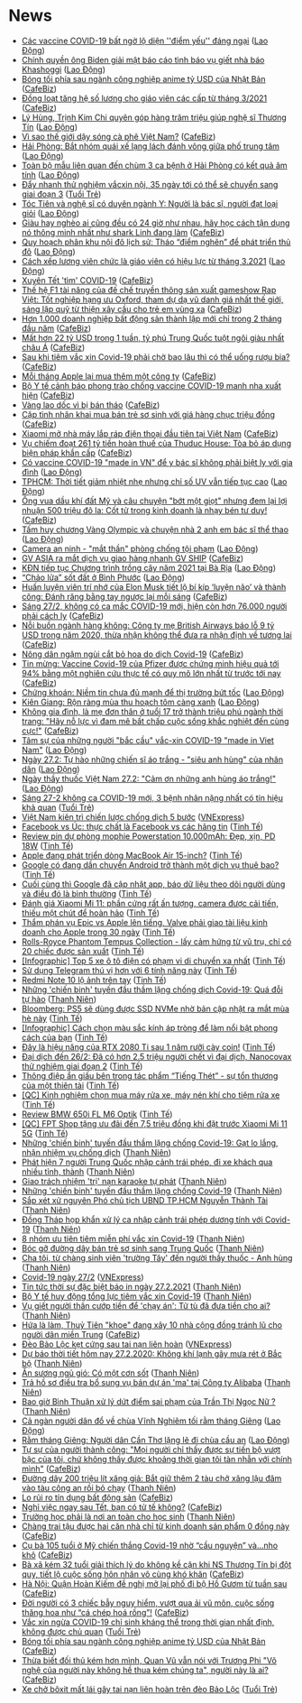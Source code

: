 # News

- [Các vaccine COVID-19 bất ngờ lộ diện ''điểm yếu'' đáng ngại](https://laodong.vn/the-gioi/cac-vaccine-covid-19-bat-ngo-lo-dien-diem-yeu-dang-ngai-884004.ldo) ([Lao Động](https://laodong.vn))
- [Chính quyền ông Biden giải mật báo cáo tình báo vụ giết nhà báo Khashoggi](https://laodong.vn/the-gioi/chinh-quyen-ong-biden-giai-mat-bao-cao-tinh-bao-vu-giet-nha-bao-khashoggi-884047.ldo) ([Lao Động](https://laodong.vn))
- [Bóng tối phía sau ngành công nghiệp anime tỷ USD của Nhật Bản](https://cafebiz.vn/bong-toi-phia-sau-nganh-cong-nghiep-anime-ty-usd-cua-nhat-ban-20210227084545842.chn) ([CafeBiz](https://cafebiz.vn))
- [Đồng loạt tăng hệ số lương cho giáo viên các cấp từ tháng 3/2021](https://cafebiz.vn/dong-loat-tang-he-so-luong-cho-giao-vien-cac-cap-tu-thang-3-2021-20210227091810908.chn) ([CafeBiz](https://cafebiz.vn))
- [Lý Hùng, Trịnh Kim Chi quyên góp hàng trăm triệu giúp nghệ sĩ Thương Tín](https://laodong.vn/van-hoa/ly-hung-trinh-kim-chi-quyen-gop-hang-tram-trieu-giup-nghe-si-thuong-tin-884050.ldo) ([Lao Động](https://laodong.vn))
- [Vì sao thế giới dậy sóng cà phê Việt Nam?](https://cafebiz.vn/vi-sao-the-gioi-day-song-ca-phe-viet-nam-20210226214714389.chn) ([CafeBiz](https://cafebiz.vn))
- [Hải Phòng: Bắt nhóm quái xế lạng lách đánh võng giữa phố trung tâm](https://laodong.vn/phap-luat/hai-phong-bat-nhom-quai-xe-lang-lach-danh-vong-giua-pho-trung-tam-884054.ldo) ([Lao Động](https://laodong.vn))
- [Toàn bộ mẫu liên quan đến chùm 3 ca bệnh ở Hải Phòng có kết quả âm tính](https://laodong.vn/y-te/toan-bo-mau-lien-quan-den-chum-3-ca-benh-o-hai-phong-co-ket-qua-am-tinh-884049.ldo) ([Lao Động](https://laodong.vn))
- [Đẩy nhanh thử nghiệm vắcxin nội, 35 ngày tới có thể sẽ chuyển sang giai đoạn 3](https://tuoitre.vn/day-nhanh-thu-nghiem-vacxin-noi-35-ngay-toi-co-the-se-chuyen-sang-giai-doan-3-2021022708133748.htm) ([Tuổi Trẻ](https://tuoitre.vn))
- [Tóc Tiên và nghệ sĩ có duyên ngành Y: Người là bác sĩ, người đạt loại giỏi](https://laodong.vn/van-hoa/toc-tien-va-nghe-si-co-duyen-nganh-y-nguoi-la-bac-si-nguoi-dat-loai-gioi-884044.ldo) ([Lao Động](https://laodong.vn))
- [Giàu hay nghèo ai cũng đều có 24 giờ như nhau, hãy học cách tận dụng nó thông minh nhất như shark Linh đang làm](https://cafebiz.vn/giau-hay-ngheo-ai-cung-deu-co-24-gio-nhu-nhau-hay-hoc-cach-tan-dung-no-thong-minh-nhat-nhu-shark-linh-dang-lam-20210223172823386.chn) ([CafeBiz](https://cafebiz.vn))
- [Quy hoạch phân khu nội đô lịch sử: Tháo “điểm nghẽn” để phát triển thủ đô](https://laodong.vn/xa-hoi/quy-hoach-phan-khu-noi-do-lich-su-thao-diem-nghen-de-phat-trien-thu-do-883980.ldo) ([Lao Động](https://laodong.vn))
- [Cách xếp lương viên chức là giáo viên có hiệu lực từ tháng 3.2021](https://laodong.vn/infographic/cach-xep-luong-vien-chuc-la-giao-vien-co-hieu-luc-tu-thang-32021-883902.ldo) ([Lao Động](https://laodong.vn))
- [Xuyên Tết 'tìm' COVID-19](https://cafebiz.vn/xuyen-tet-tim-covid-19-20210227085933969.chn) ([CafeBiz](https://cafebiz.vn))
- [Thế hệ F1 tài năng của đế chế truyền thông sản xuất gameshow Rap Việt: Tốt nghiệp hạng ưu Oxford, tham dự dạ vũ danh giá nhất thế giới, sáng lập quỹ từ thiện xây cầu cho trẻ em vùng xa](https://cafebiz.vn/the-he-f1-tai-nang-cua-de-che-dung-sau-rap-viet-tot-nghiep-hang-uu-oxford-tham-du-da-vu-danh-gia-nhat-the-gioi-sang-lap-quy-tu-thien-xay-cau-cho-tre-em-vung-xa-20210223152924143.chn) ([CafeBiz](https://cafebiz.vn))
- [Hơn 1.000 doanh nghiệp bất động sản thành lập mới chỉ trong 2 tháng đầu năm](https://cafebiz.vn/hon-1000-doanh-nghiep-bat-dong-san-thanh-lap-moi-chi-trong-2-thang-dau-nam-20210227085417608.chn) ([CafeBiz](https://cafebiz.vn))
- [Mất hơn 22 tỷ USD trong 1 tuần, tỷ phú Trung Quốc tuột ngôi giàu nhất châu Á](https://cafebiz.vn/mat-hon-22-ty-usd-trong-1-tuan-ty-phu-trung-quoc-tuot-ngoi-giau-nhat-chau-a-20210227084827763.chn) ([CafeBiz](https://cafebiz.vn))
- [Sau khi tiêm vắc xin Covid-19 phải chờ bao lâu thì có thể uống rượu bia?](https://cafebiz.vn/sau-khi-tiem-vac-xin-covid-19-phai-cho-bao-lau-thi-co-the-uong-ruou-bia-20210227084807167.chn) ([CafeBiz](https://cafebiz.vn))
- [Mỗi tháng Apple lại mua thêm một công ty](https://cafebiz.vn/moi-thang-apple-lai-mua-them-mot-cong-ty-20210227084757207.chn) ([CafeBiz](https://cafebiz.vn))
- [Bộ Y tế cảnh báo phong trào chống vaccine COVID-19 manh nha xuất hiện](https://cafebiz.vn/bo-y-te-canh-bao-phong-trao-chong-vaccine-covid-19-manh-nha-xuat-hien-20210227084755853.chn) ([CafeBiz](https://cafebiz.vn))
- [Vàng lao dốc vì bị bán tháo](https://cafebiz.vn/vang-lao-doc-vi-bi-ban-thao-20210227084739865.chn) ([CafeBiz](https://cafebiz.vn))
- [Cặp tình nhân khai mua bán trẻ sơ sinh với giá hàng chục triệu đồng](https://cafebiz.vn/cap-tinh-nhan-khai-mua-ban-tre-so-sinh-voi-gia-hang-chuc-trieu-dong-20210227084315301.chn) ([CafeBiz](https://cafebiz.vn))
- [Xiaomi mở nhà máy lắp ráp điện thoại đầu tiên tại Việt Nam](https://cafebiz.vn/xiaomi-mo-nha-may-lap-rap-dien-thoai-dau-tien-tai-viet-nam-20210227083549537.chn) ([CafeBiz](https://cafebiz.vn))
- [Vụ chiếm đoạt 261 tỷ tiền hoàn thuế của Thuduc House: Tòa bỏ áp dụng biện pháp khẩn cấp](https://cafebiz.vn/vu-chiem-doat-261-ty-tien-hoan-thue-cua-thuduc-house-toa-bo-ap-dung-bien-phap-khan-cap-20210227083038725.chn) ([CafeBiz](https://cafebiz.vn))
- [Có vaccine COVID-19 &quot;made in VN&quot; để y bác sĩ không phải biệt ly với gia đình](https://laodong.vn/video-thoi-su/co-vaccine-covid-19-made-in-vn-de-y-bac-si-khong-phai-biet-ly-voi-gia-dinh-883992.ldo) ([Lao Động](https://laodong.vn))
- [TPHCM: Thời tiết giảm nhiệt nhẹ nhưng chỉ số UV vẫn tiếp tục cao](https://laodong.vn/moi-truong/tphcm-thoi-tiet-giam-nhiet-nhe-nhung-chi-so-uv-van-tiep-tuc-cao-884046.ldo) ([Lao Động](https://laodong.vn))
- [Ông vua dầu khí đất Mỹ và câu chuyện "bớt một giọt" nhưng đem lại lợi nhuận 500 triệu đô la: Cốt tử trong kinh doanh là nhạy bén tư duy!](https://cafebiz.vn/ong-vua-dau-khi-dat-my-va-cau-chuyen-bot-mot-giot-nhung-dem-lai-loi-nhuan-500-trieu-do-la-cot-tu-trong-kinh-doanh-la-nhay-ben-tu-duy-20210225190237539.chn) ([CafeBiz](https://cafebiz.vn))
- [Tấm huy chương Vàng Olympic và chuyện nhà 2 anh em bác sĩ thể thao](https://laodong.vn/the-thao/tam-huy-chuong-vang-olympic-va-chuyen-nha-2-anh-em-bac-si-the-thao-883995.ldo) ([Lao Động](https://laodong.vn))
- [Camera an ninh - &quot;mắt thần&quot; phòng chống tội phạm](https://laodong.vn/phap-luat/camera-an-ninh-mat-than-phong-chong-toi-pham-883986.ldo) ([Lao Động](https://laodong.vn))
- [GV ASIA ra mắt dịch vụ giao hàng nhanh GV SHIP](https://cafebiz.vn/gv-asia-ra-mat-dich-vu-giao-hang-nhanh-gv-ship-20210226162825195.chn) ([CafeBiz](https://cafebiz.vn))
- [KĐN tiếp tục Chương trình trồng cây năm 2021 tại Bà Rịa](https://laodong.vn/thong-tin-doanh-nghiep/kdn-tiep-tuc-chuong-trinh-trong-cay-nam-2021-tai-ba-ria-883912.ldo) ([Lao Động](https://laodong.vn))
- [“Chảo lửa” sốt đất ở Bình Phước](https://laodong.vn/bat-dong-san/chao-lua-sot-dat-o-binh-phuoc-883989.ldo) ([Lao Động](https://laodong.vn))
- [Huấn luyện viên trí nhớ của Elon Musk tiết lộ bí kíp ‘luyện não’ và thành công: Đánh răng bằng tay ngược lại mỗi sáng](https://cafebiz.vn/huan-luyen-vien-tri-nho-cua-elon-musk-tiet-lo-bi-kip-luyen-nao-va-thanh-cong-danh-rang-bang-tay-nguoc-lai-moi-sang-20210226162937079.chn) ([CafeBiz](https://cafebiz.vn))
- [Sáng 27/2, không có ca mắc COVID-19 mới, hiện còn hơn 76.000 người phải cách ly](https://cafebiz.vn/sang-27-2-khong-co-ca-mac-covid-19-moi-hien-con-hon-76000-nguoi-phai-cach-ly-20210227075023139.chn) ([CafeBiz](https://cafebiz.vn))
- [Nỗi buồn ngành hàng không: Công ty mẹ British Airways báo lỗ 9 tỷ USD trong năm 2020, thừa nhận không thể đưa ra nhận định về tương lai](https://cafebiz.vn/noi-buon-nganh-hang-khong-cong-ty-me-british-airways-bao-lo-9-ty-usd-trong-nam-2020-thua-nhan-khong-the-dua-ra-nhan-dinh-ve-tuong-lai-2021022616102442.chn) ([CafeBiz](https://cafebiz.vn))
- [Nông dân ngậm ngùi cắt bỏ hoa do dịch Covid-19](https://cafebiz.vn/nong-dan-ngam-ngui-cat-bo-hoa-do-dich-covid-19-20210227074805649.chn) ([CafeBiz](https://cafebiz.vn))
- [Tin mừng: Vaccine Covid-19 của Pfizer được chứng minh hiệu quả tới 94% bằng một nghiên cứu thực tế có quy mô lớn nhất từ trước tới nay](https://cafebiz.vn/tin-mung-vaccine-covid-19-cua-pfizer-duoc-chung-minh-hieu-qua-toi-94-bang-mot-nghien-cuu-thuc-te-co-quy-mo-lon-nhat-tu-truoc-toi-nay-20210227074655167.chn) ([CafeBiz](https://cafebiz.vn))
- [Chứng khoán: Niềm tin chưa đủ mạnh để thị trường bứt tốc](https://laodong.vn/kinh-te/chung-khoan-niem-tin-chua-du-manh-de-thi-truong-but-toc-884029.ldo) ([Lao Động](https://laodong.vn))
- [Kiên Giang: Rộn ràng mùa thu hoạch tôm càng xanh](https://laodong.vn/video-thoi-su/kien-giang-ron-rang-mua-thu-hoach-tom-cang-xanh-883887.ldo) ([Lao Động](https://laodong.vn))
- [Không gia đình, là mẹ đơn thân ở tuổi 17 trở thành triệu phú ngành thời trang: "Hãy nỗ lực vì đam mê bất chấp cuộc sống khắc nghiệt đến cùng cực!"](https://cafebiz.vn/khong-gia-dinh-la-me-don-than-o-tuoi-17-tro-thanh-trieu-phu-nganh-thoi-trang-hay-no-luc-vi-dam-me-bat-chap-cuoc-song-khac-nghiet-den-cung-cuc-20210225181854131.chn) ([CafeBiz](https://cafebiz.vn))
- [Tâm sự của những người &quot;bắc cầu&quot; vắc-xin COVID-19 &quot;made in Viet Nam&quot;](https://laodong.vn/emagazine/tam-su-cua-nhung-nguoi-bac-cau-vac-xin-covid-19-made-in-viet-nam-883714.ldo) ([Lao Động](https://laodong.vn))
- [Ngày 27.2: Tự hào những chiến sĩ áo trắng - &quot;siêu anh hùng&quot; của nhân dân](https://laodong.vn/video/ngay-272-tu-hao-nhung-chien-si-ao-trang-sieu-anh-hung-cua-nhan-dan-883864.ldo) ([Lao Động](https://laodong.vn))
- [Ngày thầy thuốc Việt Nam 27.2: &quot;Cảm ơn những anh hùng áo trắng!&quot;](https://laodong.vn/video-thoi-su/ngay-thay-thuoc-viet-nam-272-cam-on-nhung-anh-hung-ao-trang-883653.ldo) ([Lao Động](https://laodong.vn))
- [Sáng 27-2 không ca COVID-19 mới, 3 bệnh nhân nặng nhất có tín hiệu khả quan](https://tuoitre.vn/sang-27-2-khong-ca-covid-19-moi-3-benh-nhan-nang-nhat-co-tin-hieu-kha-quan-20210227061947982.htm) ([Tuổi Trẻ](https://tuoitre.vn))
- [Việt Nam kiên trì chiến lược chống dịch 5 bước](https://vnexpress.net/viet-nam-kien-tri-chien-luoc-chong-dich-5-buoc-4240841.html) ([VNExpress](https://vnexpress.net))
- [Facebook vs Úc: thực chất là Facebook vs các hãng tin](https://tinhte.vn/thread/facebook-vs-uc-thuc-chat-la-facebook-vs-cac-hang-tin.3282223/) ([Tinh Tế](https://tinhte.vn))
- [Review pin dự phòng mophie Powerstation 10.000mAh: Đẹp, xịn, PD 18W](https://tinhte.vn/thread/review-pin-du-phong-mophie-powerstation-10-000mah-dep-xin-pd-18w.3283674/) ([Tinh Tế](https://tinhte.vn))
- [Apple đang phát triển dòng MacBook Air 15-inch?](https://tinhte.vn/thread/apple-dang-phat-trien-dong-macbook-air-15-inch.3283733/) ([Tinh Tế](https://tinhte.vn))
- [Google có đang dần chuyển Android trở thành một dịch vụ thuê bao?](https://tinhte.vn/thread/google-co-dang-dan-chuyen-android-tro-thanh-mot-dich-vu-thue-bao.3283857/) ([Tinh Tế](https://tinhte.vn))
- [Cuối cùng thì Google đã cập nhật app, báo dữ liệu theo dõi người dùng và điều đó là bình thường](https://tinhte.vn/thread/cuoi-cung-thi-google-da-cap-nhat-app-bao-du-lieu-theo-doi-nguoi-dung-va-dieu-do-la-binh-thuong.3283750/) ([Tinh Tế](https://tinhte.vn))
- [Đánh giá Xiaomi Mi 11: phần cứng rất ấn tượng, camera được cải tiến, thiếu một chút để hoàn hảo](https://tinhte.vn/thread/danh-gia-xiaomi-mi-11-phan-cung-rat-an-tuong-camera-duoc-cai-tien-thieu-mot-chut-de-hoan-hao.3282433/) ([Tinh Tế](https://tinhte.vn))
- [Thẩm phán vụ Epic vs Apple lên tiếng, Valve phải giao tài liệu kinh doanh cho Apple trong 30 ngày](https://tinhte.vn/thread/tham-phan-vu-epic-vs-apple-len-tieng-valve-phai-giao-tai-lieu-kinh-doanh-cho-apple-trong-30-ngay.3283745/) ([Tinh Tế](https://tinhte.vn))
- [Rolls-Royce Phantom Tempus Collection - lấy cảm hứng từ vũ trụ, chỉ có 20 chiếc được sản xuất](https://tinhte.vn/thread/rolls-royce-phantom-tempus-collection-lay-cam-hung-tu-vu-tru-chi-co-20-chiec-duoc-san-xuat.3281882/) ([Tinh Tế](https://tinhte.vn))
- [[Infographic] Top 5 xe ô tô điện có phạm vi di chuyển xa nhất](https://tinhte.vn/thread/infographic-top-5-xe-o-to-dien-co-pham-vi-di-chuyen-xa-nhat.3283700/) ([Tinh Tế](https://tinhte.vn))
- [Sử dụng Telegram thú vị hơn với 6 tính năng này](https://tinhte.vn/thread/su-dung-telegram-thu-vi-hon-voi-6-tinh-nang-nay.3283731/) ([Tinh Tế](https://tinhte.vn))
- [Redmi Note 10 lộ ảnh trên tay](https://tinhte.vn/thread/redmi-note-10-lo-anh-tren-tay.3283173/) ([Tinh Tế](https://tinhte.vn))
- [Những 'chiến binh' tuyến đầu thầm lặng chống dịch Covid-19: Quá đỗi tự hào](https://thanhnien.vn/thoi-su/nhung-chien-binh-tuyen-dau-tham-lang-chong-dich-covid-19-qua-doi-tu-hao-1347035.html) ([Thanh Niên](https://thanhnien.vn))
- [Bloomberg: PS5 sẽ dùng được SSD NVMe nhờ bản cập nhật ra mắt mùa hè này](https://tinhte.vn/thread/bloomberg-ps5-se-dung-duoc-ssd-nvme-nho-ban-cap-nhat-ra-mat-mua-he-nay.3283747/) ([Tinh Tế](https://tinhte.vn))
- [[Infographic] Cách chọn màu sắc kính áp tròng để làm nổi bật phong cách của bạn](https://tinhte.vn/thread/infographic-cach-chon-mau-sac-kinh-ap-trong-de-lam-noi-bat-phong-cach-cua-ban.3283656/) ([Tinh Tế](https://tinhte.vn))
- [Đây là hiệu năng của RTX 2080 Ti sau 1 năm rưỡi cày coin!](https://tinhte.vn/thread/day-la-hieu-nang-cua-rtx-2080-ti-sau-1-nam-ruoi-cay-coin.3283781/) ([Tinh Tế](https://tinhte.vn))
- [Đại dịch đến 26/2: Đã có hơn 2.5 triệu người chết vì đại dịch, Nanocovax thử nghiệm giai đoạn 2](https://tinhte.vn/thread/dai-dich-den-26-2-da-co-hon-2-5-trieu-nguoi-chet-vi-dai-dich-nanocovax-thu-nghiem-giai-doan-2.3283729/) ([Tinh Tế](https://tinhte.vn))
- [Thông điệp ẩn giấu bên trong tác phẩm “Tiếng Thét” - sự tổn thương của một thiên tài](https://tinhte.vn/thread/thong-diep-an-giau-ben-trong-tac-pham-tieng-thet-su-ton-thuong-cua-mot-thien-tai.3282290/) ([Tinh Tế](https://tinhte.vn))
- [[QC] Kinh nghiệm chọn mua máy rửa xe, máy nén khí cho tiệm rửa xe](https://tinhte.vn/thread/qc-kinh-nghiem-chon-mua-may-rua-xe-may-nen-khi-cho-tiem-rua-xe.3283484/) ([Tinh Tế](https://tinhte.vn))
- [Review BMW 650i FL M6 Optik](https://tinhte.vn/thread/review-bmw-650i-fl-m6-optik.3283591/) ([Tinh Tế](https://tinhte.vn))
- [[QC] FPT Shop tặng ưu đãi đến 7,5 triệu đồng khi đặt trước Xiaomi Mi 11 5G](https://tinhte.vn/thread/qc-fpt-shop-tang-uu-dai-den-7-5-trieu-dong-khi-dat-truoc-xiaomi-mi-11-5g.3283590/) ([Tinh Tế](https://tinhte.vn))
- [Những 'chiến binh' tuyến đầu thầm lặng chống Covid-19: Gạt lo lắng, nhận nhiệm vụ chống dịch](https://thanhnien.vn/thoi-su/gat-lo-lang-nhan-nhiem-vu-chong-dich-covid-19-1347032.html) ([Thanh Niên](https://thanhnien.vn))
- [Phát hiện 7 người Trung Quốc nhập cảnh trái phép, đi xe khách qua nhiều tỉnh, thành](https://thanhnien.vn/thoi-su/phat-hien-7-nguoi-trung-quoc-nhap-canh-trai-phep-di-xe-khach-qua-nhieu-tinh-thanh-1347068.html) ([Thanh Niên](https://thanhnien.vn))
- [Giao trách nhiệm 'trị' nạn karaoke tự phát](https://thanhnien.vn/thoi-su/giao-trach-nhiem-tri-nan-karaoke-tu-phat-1347020.html) ([Thanh Niên](https://thanhnien.vn))
- [Những 'chiến binh' tuyến đầu thầm lặng chống Covid-19](https://thanhnien.vn/thoi-su/nhung-chien-binh-tuyen-dau-tham-lang-chong-covid-19-1347036.html) ([Thanh Niên](https://thanhnien.vn))
- [Sắp xét xử nguyên Phó chủ tịch UBND TP.HCM Nguyễn Thành Tài](https://thanhnien.vn/thoi-su/sap-xet-xu-nguyen-pho-chu-tich-ubnd-tphcm-nguyen-thanh-tai-1347017.html) ([Thanh Niên](https://thanhnien.vn))
- [Đồng Tháp họp khẩn xử lý ca nhập cảnh trái phép dương tính với Covid-19](https://thanhnien.vn/thoi-su/dong-thap-hop-khan-xu-ly-ca-nhap-canh-trai-phep-duong-tinh-voi-covid-19-1347019.html) ([Thanh Niên](https://thanhnien.vn))
- [8 nhóm ưu tiên tiêm miễn phí vắc xin Covid-19](https://thanhnien.vn/thoi-su/8-nhom-uu-tien-tiem-mien-phi-vac-xin-covid-19-1347021.html) ([Thanh Niên](https://thanhnien.vn))
- [Bóc gỡ đường dây bán trẻ sơ sinh sang Trung Quốc](https://thanhnien.vn/thoi-su/boc-go-duong-day-ban-tre-so-sinh-sang-trung-quoc-1347015.html) ([Thanh Niên](https://thanhnien.vn))
- [Cha tôi, từ chàng sinh viên 'trường Tây' đến người thầy thuốc - Anh hùng](https://thanhnien.vn/thoi-su/cha-toi-tu-chang-sinh-vien-truong-tay-den-nguoi-thay-thuoc-anh-hung-1346292.html) ([Thanh Niên](https://thanhnien.vn))
- [Covid-19 ngày 27/2](https://vnexpress.net/covid-19-ngay-27-2-4240871.html) ([VNExpress](https://vnexpress.net))
- [Tin tức thời sự đặc biệt báo in ngày 27.2.2021](https://thanhnien.vn/thoi-su/tin-tuc-thoi-su-dac-biet-bao-in-ngay-2722021-1347053.html) ([Thanh Niên](https://thanhnien.vn))
- [Bộ Y tế huy động tổng lực tiêm vắc xin Covid-19](https://thanhnien.vn/thoi-su/bo-y-te-huy-dong-tong-luc-tiem-vac-xin-covid-19-1347051.html) ([Thanh Niên](https://thanhnien.vn))
- [Vụ giết người thân cướp tiền để 'chạy án': Tử tù đã đưa tiền cho ai?](https://thanhnien.vn/thoi-su/vu-giet-nguoi-than-cuop-tien-de-chay-an-tu-tu-da-dua-tien-cho-ai-1347018.html) ([Thanh Niên](https://thanhnien.vn))
- [Hứa là làm, Thuỷ Tiên "khoe" đang xây 10 nhà cộng đồng tránh lũ cho người dân miền Trung](https://cafebiz.vn/hua-la-lam-thuy-tien-khoe-dang-xay-10-nha-cong-dong-tranh-lu-cho-nguoi-dan-mien-trung-20210226233522631.chn) ([CafeBiz](https://cafebiz.vn))
- [Đèo Bảo Lộc kẹt cứng sau tai nạn liên hoàn](https://vnexpress.net/deo-bao-loc-ket-cung-sau-tai-nan-lien-hoan-4240829.html) ([VNExpress](https://vnexpress.net))
- [Dự báo thời tiết hôm nay 27.2.2020: Không khí lạnh gây mưa rét ở Bắc bộ](https://thanhnien.vn/thoi-su/du-bao-thoi-tiet-hom-nay-2722020-khong-khi-lanh-gay-mua-ret-o-bac-bo-1347045.html) ([Thanh Niên](https://thanhnien.vn))
- [Ăn sương ngủ gió: Có một cơn sốt](https://thanhnien.vn/thoi-su/an-suong-ngu-gio-co-mot-con-sot-1347002.html) ([Thanh Niên](https://thanhnien.vn))
- [Trả hồ sơ điều tra bổ sung vụ bán dự án 'ma' tại Công ty Alibaba](https://thanhnien.vn/thoi-su/tra-ho-so-dieu-tra-bo-sung-vu-ban-du-an-ma-tai-cong-ty-alibaba-1346989.html) ([Thanh Niên](https://thanhnien.vn))
- [Bao giờ Bình Thuận xử lý dứt điểm sai phạm của Trần Thị Ngọc Nữ ?](https://thanhnien.vn/thoi-su/bao-gio-binh-thuan-xu-ly-dut-diem-sai-pham-cua-tran-thi-ngoc-nu-1346988.html) ([Thanh Niên](https://thanhnien.vn))
- [Cả ngàn người dân đổ về chùa Vĩnh Nghiêm tối rằm tháng Giêng](https://laodong.vn/photo/ca-ngan-nguoi-dan-do-ve-chua-vinh-nghiem-toi-ram-thang-gieng-884018.ldo) ([Lao Động](https://laodong.vn))
- [Rằm tháng Giêng: Người dân Cần Thơ lặng lẽ đi chùa cầu an](https://laodong.vn/photo/ram-thang-gieng-nguoi-dan-can-tho-lang-le-di-chua-cau-an-884019.ldo) ([Lao Động](https://laodong.vn))
- [Tự sự của người thành công: "Mọi người chỉ thấy được sự tiến bộ vượt bậc của tôi, chứ không thấy được khoảng thời gian tôi tàn nhẫn với chính mình"](https://cafebiz.vn/tu-su-cua-nguoi-thanh-cong-moi-nguoi-chi-thay-duoc-su-tien-bo-vuot-bac-cua-toi-chu-khong-thay-duoc-khoang-thoi-gian-toi-tan-nhan-voi-chinh-minh-20210221225458188.chn) ([CafeBiz](https://cafebiz.vn))
- [Đường dây 200 triệu lít xăng giả: Bắt giữ thêm 2 tàu chở xăng lậu đâm vào tàu công an rồi bỏ chạy](https://thanhnien.vn/thoi-su/duong-day-200-trieu-lit-xang-gia-bat-giu-them-2-tau-cho-xang-lau-dam-vao-tau-cong-an-roi-bo-chay-1346990.html) ([Thanh Niên](https://thanhnien.vn))
- [Lo rủi ro tín dụng bất động sản](https://cafebiz.vn/lo-rui-ro-tin-dung-bat-dong-san-20210226190141211.chn) ([CafeBiz](https://cafebiz.vn))
- [Nghỉ việc ngay sau Tết, bạn có tử tế không?](https://cafebiz.vn/nghi-viec-ngay-sau-tet-ban-co-tu-te-khong-20210226214614098.chn) ([CafeBiz](https://cafebiz.vn))
- [Trường học phải là nơi an toàn cho học sinh](https://thanhnien.vn/thoi-su/truong-hoc-phai-la-noi-an-toan-cho-hoc-sinh-1346985.html) ([Thanh Niên](https://thanhnien.vn))
- [Chàng trai tậu được hai căn nhà chỉ từ kinh doanh sản phẩm 0 đồng này](https://cafebiz.vn/chang-trai-tau-duoc-hai-can-nha-chi-tu-kinh-doanh-san-pham-0-dong-nay-20210226202854.chn) ([CafeBiz](https://cafebiz.vn))
- [Cụ bà 105 tuổi ở Mỹ chiến thắng Covid-19 nhờ “cầu nguyện” và...nho khô](https://cafebiz.vn/cu-ba-105-tuoi-o-my-chien-thang-covid-19-nho-cau-nguyen-vanho-kho-20210226211006892.chn) ([CafeBiz](https://cafebiz.vn))
- [Bà xã kém 32 tuổi giải thích lý do không kề cận khi NS Thương Tín bị đột quỵ, tiết lộ cuộc sống hôn nhân vô cùng khó khăn](https://cafebiz.vn/ba-xa-kem-32-tuoi-giai-thich-ly-do-khong-ke-can-khi-ns-thuong-tin-bi-dot-quy-tiet-lo-cuoc-song-hon-nhan-vo-cung-kho-khan-20210226213610065.chn) ([CafeBiz](https://cafebiz.vn))
- [Hà Nội: Quận Hoàn Kiếm đề nghị mở lại phố đi bộ Hồ Gươm từ tuần sau](https://cafebiz.vn/ha-noi-quan-hoan-kiem-de-nghi-mo-lai-pho-di-bo-ho-guom-tu-tuan-sau-20210226200554894.chn) ([CafeBiz](https://cafebiz.vn))
- [Đời người có 3 chiếc bẫy nguy hiểm, vượt qua ải vũ môn, cuộc sống thăng hoa như “cá chép hoá rồng”!](https://cafebiz.vn/doi-nguoi-co-3-chiec-bay-nguy-hiem-vuot-qua-ai-vu-mon-cuoc-song-thang-hoa-nhu-ca-chep-hoa-rong-20210226210505602.chn) ([CafeBiz](https://cafebiz.vn))
- [Vắc xin ngừa COVID-19 chỉ sinh kháng thể trong thời gian nhất định, không được chủ quan](https://tuoitre.vn/vac-xin-ngua-covid-19-chi-sinh-khang-the-trong-thoi-gian-nhat-dinh-khong-duoc-chu-quan-20210226210228626.htm) ([Tuổi Trẻ](https://tuoitre.vn))
- [Bóng tối phía sau ngành công nghiệp anime tỷ USD của Nhật Bản](https://cafebiz.vn/bong-toi-phia-sau-nganh-cong-nghiep-anime-ty-usd-cua-nhat-ban-20210226204551347.chn) ([CafeBiz](https://cafebiz.vn))
- [Thừa biết đối thủ kém hơn mình, Quan Vũ vẫn nói với Trương Phi "Võ nghệ của người này không hề thua kém chúng ta", người này là ai?](https://cafebiz.vn/thua-biet-doi-thu-kem-hon-minh-quan-vu-van-noi-voi-truong-phi-vo-nghe-cua-nguoi-nay-khong-he-thua-kem-chung-ta-nguoi-nay-la-ai-20210226210209018.chn) ([CafeBiz](https://cafebiz.vn))
- [Xe chở bôxit mất lái gây tai nạn liên hoàn trên đèo Bảo Lộc](https://tuoitre.vn/xe-cho-boxit-mat-lai-gay-tai-nan-lien-hoan-tren-deo-bao-loc-20210226210159096.htm) ([Tuổi Trẻ](https://tuoitre.vn))
